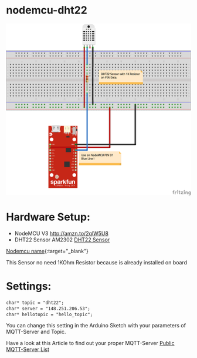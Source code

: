 # nodemcu-dht22

<img src="/NodeMCU-DHT22-Fritzing.png">

# Hardware Setup:

-  NodeMCU V3 <a href="http://amzn.to/2qlW5U8" target="_blank">http://amzn.to/2qlW5U8</a>
-  DHT22  Sensor AM2302 <a href="http://amzn.to/2rUhpQr" target="_blank">DHT22 Sensor</a>

[Nodemcu name](http://amzn.to/2qlW5U8){:target="_blank"}

   This Sensor no need 1KOhm Resistor because is already installed on board

# Settings:

```
char* topic = "dht22";
char* server = "148.251.206.53";
char* hellotopic = "hello_topic";
```

You can change this setting in the Arduino Sketch with your parameters of MQTT-Server and Topic.

Have a look at this Article to find out your proper MQTT-Server <a href="https://blog.unixweb.de/public-mqtt-server-liste/" target="_blank">Public MQTT-Server List</a>


